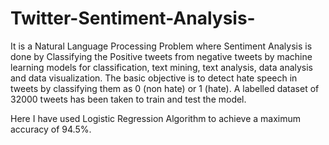 # Twitter-Sentiment-Analysis-
It is a Natural Language Processing Problem where Sentiment Analysis is done by Classifying the Positive tweets from negative tweets by machine learning models for classification, text mining, text analysis, data analysis and data visualization.
The basic objective is to detect hate speech in tweets by classifying them as 0 (non hate) or 1 (hate).
A labelled dataset of 32000 tweets has been taken to train and test the model.

Here I have used Logistic Regression Algorithm to achieve a maximum accuracy of 94.5%.


